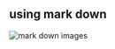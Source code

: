## using mark down
![mark down images](https://images.pexels.com/photos/8408794/pexels-photo-8408794.jpeg)
